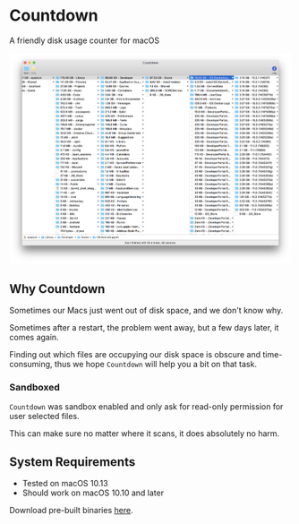 # Countdown

A friendly disk usage counter for macOS

![](./Screenshots/sample-screenshot.png)

## Why Countdown

Sometimes our Macs just went out of disk space, and we don't know why.

Sometimes after a restart, the problem went away, but a few days later, it comes again.

Finding out which files are occupying our disk space is obscure and time-consuming, thus we hope `Countdown` will help you a bit on that task.

### Sandboxed

`Countdown` was sandbox enabled and only ask for read-only permission for user selected files.

This can make sure no matter where it scans, it does absolutely no harm.

## System Requirements

- Tested on macOS 10.13
- Should work on macOS 10.10 and later

Download pre-built binaries [here](https://github.com/Codezerker/Countdown/releases).
